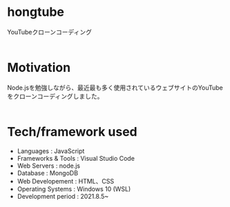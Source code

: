 # hongtube
YouTubeクローンコーディング
<br>
<br>
# Motivation
Node.jsを勉強しながら、最近最も多く使用されているウェブサイトのYouTubeをクローンコーディングしました。
<br>
<br>
# Tech/framework used
- Languages          : JavaScript
- Frameworks & Tools : Visual Studio Code
- Web Servers        : node.js
- Database           : MongoDB
- Web Developement   : HTML、CSS
- Operating Systems  : Windows 10 (WSL)
- Development period : 2021.8.5~
<br>
<br>
